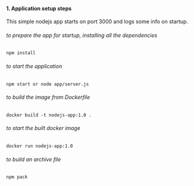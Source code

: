 #### 1. Application setup steps

This simple nodejs app starts on port 3000 and logs some info on startup.

###### to prepare the app for startup, installing all the dependencies 
    
    npm install

###### to start the application

    npm start or node app/server.js

###### to build the image from Dockerfile

    docker build -t nodejs-app:1.0 .

###### to start the built docker image

    docker run nodejs-app:1.0

###### to build an archive file

    npm pack
